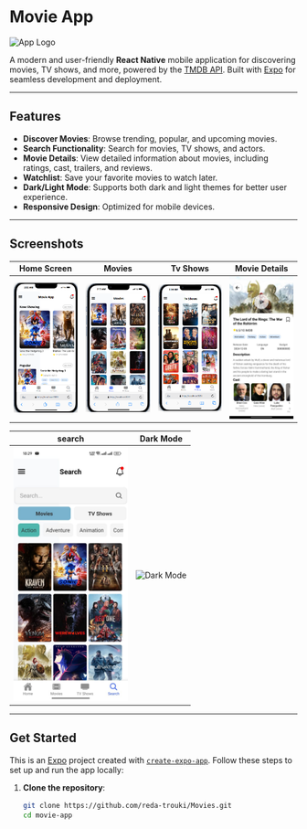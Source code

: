# Movie App

<img src="images/logo.png" alt="App Logo" width="200" /> <!-- Add your app logo here -->

A modern and user-friendly **React Native** mobile application for discovering movies, TV shows, and more, powered by the [TMDB API](https://www.themoviedb.org/documentation/api). Built with [Expo](https://expo.dev) for seamless development and deployment.

---

## Features

- **Discover Movies**: Browse trending, popular, and upcoming movies.
- **Search Functionality**: Search for movies, TV shows, and actors.
- **Movie Details**: View detailed information about movies, including ratings, cast, trailers, and reviews.
- **Watchlist**: Save your favorite movies to watch later.
- **Dark/Light Mode**: Supports both dark and light themes for better user experience.
- **Responsive Design**: Optimized for mobile devices.

---

## Screenshots

| Home Screen | Movies | Tv Shows |Movie Details
|-------------|---------------|----------------|----------------|
| <img src="images/movie-app-screen1.png" alt="Home Screen" width="200" /> | <img src="images/movie-app-screen2.png" alt="Movies" width="200" /> | <img src="images/movie-app-screen3.png" alt="tv Shows" width="200" /> | <img src="images/movie-app-screen4.png" alt="Home Screen" width="200" /> |

| search | Dark Mode |
|-----------|-----------|
| <img src="images/movie-app-screen5.png" alt="Watchlist" width="200" /> | <img src="images/dark_mode.png" alt="Dark Mode" width="200" /> |

---

## Get Started

This is an [Expo](https://expo.dev) project created with [`create-expo-app`](https://www.npmjs.com/package/create-expo-app). Follow these steps to set up and run the app locally:

1. **Clone the repository**:
   ```bash
   git clone https://github.com/reda-trouki/Movies.git
   cd movie-app
